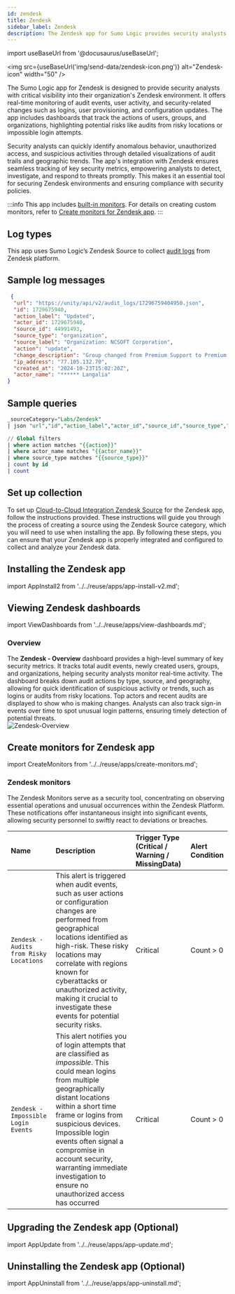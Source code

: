 ```yaml
---
id: zendesk
title: Zendesk
sidebar_label: Zendesk
description: The Zendesk app for Sumo Logic provides security analysts with critical visibility into their Zendesk environment.
---
```


import useBaseUrl from '@docusaurus/useBaseUrl';

<img src={useBaseUrl('img/send-data/zendesk-icon.png')} alt="Zendesk-icon" width="50" />

The Sumo Logic app for Zendesk is designed to provide security analysts with critical visibility into their organization's Zendesk environment. It offers real-time monitoring of audit events, user activity, and security-related changes such as logins, user provisioning, and configuration updates. The app includes dashboards that track the actions of users, groups, and organizations, highlighting potential risks like audits from risky locations or impossible login attempts. 

Security analysts can quickly identify anomalous behavior, unauthorized access, and suspicious activities through detailed visualizations of audit trails and geographic trends. The app's integration with Zendesk ensures seamless tracking of key security metrics, empowering analysts to detect, investigate, and respond to threats promptly. This makes it an essential tool for securing Zendesk environments and ensuring compliance with security policies.

:::info
This app includes [built-in monitors](#zendesk-monitors). For details on creating custom monitors, refer to [Create monitors for Zendesk app](#create-monitors-for-zendesk-app).
:::

## Log types

This app uses Sumo Logic’s Zendesk Source to collect [audit logs](https://developer.zendesk.com/api-reference/ticketing/account-configuration/audit_logs/) from Zendesk platform.

## Sample log messages

```json title="Event Log"
 {
  "url": "https://unity/api/v2/audit_logs/17296759404950.json",
  "id": 1729675940,
  "action_label": "Updated",
  "actor_id": 1729675940,
  "source_id": 44991493,
  "source_type": "organization",
  "source_label": "Organization: NCSOFT Corporation",
  "action": "update",
  "change_description": "Group changed from Premium Support to Premium Support Korea",
  "ip_address": "77.105.132.70",
  "created_at": "2024-10-23T15:02:20Z",
  "actor_name": "****** Langalia"
}
```
## Sample queries

```sql title="Total Audits"
_sourceCategory="Labs/Zendesk"
| json "url","id","action_label","actor_id","source_id","source_type","source_label","action","change_description","ip_address","created_at","actor_name" as url, id, action_label, actor_id, source_id, source_type, source_label, action, change_description, ip_address, created_at, actor_name nodrop

// Global filters
| where action matches "{{action}}"
| where actor_name matches "{{actor_name}}"
| where source_type matches "{{source_type}}"
| count by id
| count
```

## Set up collection

To set up [Cloud-to-Cloud Integration Zendesk Source](/docs/send-data/hosted-collectors/cloud-to-cloud-integration-framework/zendesk-source) for the Zendesk app, follow the instructions provided. These instructions will guide you through the process of creating a source using the Zendesk Source category, which you will need to use when installing the app. By following these steps, you can ensure that your Zendesk app is properly integrated and configured to collect and analyze your Zendesk data.

## Installing the Zendesk app​

import AppInstall2 from '../../reuse/apps/app-install-v2.md';

<AppInstall2/>

## Viewing Zendesk dashboards​​

import ViewDashboards from '../../reuse/apps/view-dashboards.md';

<ViewDashboards/>

### Overview

The **Zendesk - Overview** dashboard provides a high-level summary of key security metrics. It tracks total audit events, newly created users, groups, and organizations, helping security analysts monitor real-time activity. The dashboard breaks down audit actions by type, source, and geography, allowing for quick identification of suspicious activity or trends, such as logins or audits from risky locations. Top actors and recent audits are displayed to show who is making changes. Analysts can also track sign-in events over time to spot unusual login patterns, ensuring timely detection of potential threats. <br/><img src='https://sumologic-app-data-v2.s3.us-east-1.amazonaws.com/dashboards/Zendesk/Zendesk-Overview.png' alt="Zendesk-Overview" />

## Create monitors for Zendesk app

import CreateMonitors from '../../reuse/apps/create-monitors.md';

<CreateMonitors/>

### Zendesk monitors

The Zendesk Monitors serve as a security tool, concentrating on observing essential operations and unusual occurrences within the Zendesk Platform. These notifications offer instantaneous insight into significant events, allowing security personnel to swiftly react to deviations or breaches.

| Name | Description | Trigger Type (Critical / Warning / MissingData) | Alert Condition | 
|:--|:--|:--|:--|
| `Zendesk - Audits from Risky Locations` | This alert is triggered when audit events, such as user actions or configuration changes are performed from geographical locations identified as high-risk. These risky locations may correlate with regions known for cyberattacks or unauthorized activity, making it crucial to investigate these events for potential security risks. | Critical | Count > 0 | 
| `Zendesk - Impossible Login Events` | This alert notifies you of login attempts that are classified as *impossible*. This could mean logins from multiple geographically distant locations within a short time frame or logins from suspicious devices. Impossible login events often signal a compromise in account security, warranting immediate investigation to ensure no unauthorized access has occurred | Critical | Count > 0|


## Upgrading the Zendesk app (Optional)

import AppUpdate from '../../reuse/apps/app-update.md';

<AppUpdate/>

## Uninstalling the Zendesk app (Optional)

import AppUninstall from '../../reuse/apps/app-uninstall.md';

<AppUninstall/>